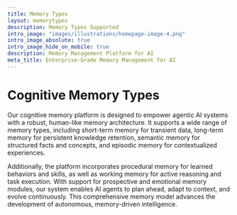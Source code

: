 ```yaml
---
title: Memory Types
layout: memorytypes
description: Memory Types Supported
intro_image: "images/illustrations/homepage-image-4.png"
intro_image_absolute: true
intro_image_hide_on_mobile: true
description: Memory Management Platform for AI
meta_title: Enterprise-Grade Memory Management for AI 
---
```


# Cognitive Memory Types

Our cognitive memory platform is designed to empower agentic AI systems with a robust, human-like memory architecture. It supports a wide range of memory types, including short-term memory for transient data, long-term memory for persistent knowledge retention, semantic memory for structured facts and concepts, and episodic memory for contextualized experiences.

Additionally, the platform incorporates procedural memory for learned behaviors and skills, as well as working memory for active reasoning and task execution. With support for prospective and emotional memory modules, our system enables AI agents to plan ahead, adapt to context, and evolve continuously. This comprehensive memory model advances the development of autonomous, memory-driven intelligence.

<span id="memorytypes">&nbsp;</span>